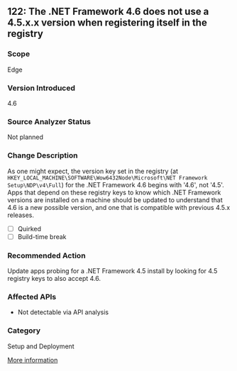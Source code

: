## 122: The .NET Framework 4.6 does not use a 4.5.x.x version when registering itself in the registry

### Scope
Edge

### Version Introduced
4.6

### Source Analyzer Status
Not planned

### Change Description
As one might expect, the version key set in the registry (at `HKEY_LOCAL_MACHINE\SOFTWARE\Wow6432Node\Microsoft\NET Framework Setup\NDP\v4\Full`) for the .NET Framework 4.6 begins with '4.6', not '4.5'. Apps that depend on these registry keys to know which .NET Framework versions are installed on a machine should be updated to understand that 4.6 is a new possible version, and one that is compatible with previous 4.5.x releases.

- [ ] Quirked
- [ ] Build-time break

### Recommended Action
Update apps probing for a .NET Framework 4.5 install by looking for 4.5 registry keys to also accept 4.6.

### Affected APIs
* Not detectable via API analysis

### Category
Setup and Deployment

[More information](https://msdn.microsoft.com/en-us/library/mt125490%28v=vs.110%29.aspx)